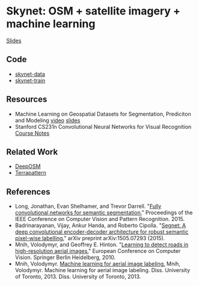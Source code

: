 
# Skynet: OSM + satellite imagery + machine learning

[Slides](http://anand.codes/talks/sotmus-2016/)

## Code

 - [skynet-data](https://github.com/developmentseed/skynet-data)
 - [skynet-train](https://github.com/developmentseed/skynet-train)


## Resources
 - Machine Learning on Geospatial Datasets for Segmentation, Prediciton and Modeling [video](https://www.youtube.com/watch?v=lKZaRuH3Vh4) [slides](https://2016.foss4g-na.org/session/machine-learning-geospatial-datasets-segmentation-prediction-and-modeling)
 - Stanford CS231n Convolutional Neural Networks for Visual Recognition [Course Notes](http://cs231n.github.io/)

## Related Work
 - [DeepOSM](https://github.com/trailbehind/DeepOSM)
 - [Terrapattern](https://github.com/CreativeInquiry/terrapattern)

## References
 - Long, Jonathan, Evan Shelhamer, and Trevor Darrell. "[Fully convolutional networks for semantic segmentation.][3]" Proceedings of the IEEE Conference on Computer Vision and Pattern Recognition. 2015.
 - Badrinarayanan, Vijay, Ankur Handa, and Roberto Cipolla. "[Segnet: A deep convolutional encoder-decoder architecture for robust semantic pixel-wise labelling.][4]" arXiv preprint arXiv:1505.07293 (2015).
 - Mnih, Volodymyr, and Geoffrey E. Hinton. "[Learning to detect roads in high-resolution aerial images.][1]" European Conference on Computer Vision. Springer Berlin Heidelberg, 2010.
 - Mnih, Volodymyr. [Machine learning for aerial image labeling.][2] Mnih, Volodymyr. Machine learning for aerial image labeling. Diss. University of Toronto, 2013. Diss. University of Toronto, 2013.

[1]: http://www.cs.toronto.edu/~fritz/absps/road_detection.pdf
[2]: https://www.cs.toronto.edu/~vmnih/docs/Mnih_Volodymyr_PhD_Thesis.pdf
[3]: https://github.com/shelhamer/fcn.berkeleyvision.org
[4]: http://mi.eng.cam.ac.uk/projects/segnet/
